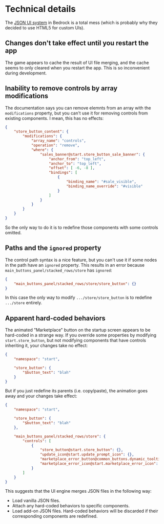 # Technical details

The [JSON UI
system](https://minecraft.gamepedia.com/Tutorials/Bedrock_Edition_creator_guidelines#UI)
in Bedrock is a total mess (which is probably why they decided to use
HTML5 for custom UIs).


## Changes don't take effect until you restart the app

The game appears to cache the result of UI file merging, and the cache
seems to only cleared when you restart the app. This is so
inconvenient during development.


## Inability to remove controls by array modifications

The documentation says you can remove elemnts from an array with the
`modifications` property, but you can't use it for removing controls
from existing components. I mean, this has no effects:

```json
{
    "store_button_content": {
        "modifications": {
            "array_name": "controls",
            "operation": "remove",
            "where": {
                "sales_banner@start.store_button_sale_banner": {
                    "anchor_from": "top_left",
                    "anchor_to": "top_left",
                    "offset": [ -6, -8 ],
                    "bindings": [
                        {
                            "binding_name": "#sale_visible",
                            "binding_name_override": "#visible"
                        }
                    ]
                }
            }
        }
    }
}
```

So the only way to do it is to redefine those components with some
controls omitted.


## Paths and the `ignored` property

The control path syntax is a nice feature, but you can't use it if
some nodes in the path have an `ignored` property. This results in an
error because `main_buttons_panel/stacked_rows/store` has `ignored`:

```json
{
    "main_buttons_panel/stacked_rows/store/store_button": {}
}
```

In this case the only way to modify `.../store/store_button` is to
redefine `.../store` entirely.


## Apparent hard-coded behaviors

The animated "Marketplace" button on the startup screen appears to be
hard-coded in a strange way. If you override some properties by
modifying `start.store_button`, but not modifying components that have
controls inheriting it, your changes take no effect:

```json
{
    "namespace": "start",

    "store_button": {
        "$button_text": "blah"
    }
}
```

But if you just redefine its parents (i.e. copy/paste), the animation
goes away and your changes take effect:

```json
{
    "namespace": "start",

    "store_button": {
        "$button_text": "blah"
    },

    "main_buttons_panel/stacked_rows/store": {
        "controls": [
            {
                "store_button@start.store_button": {},
                "update_icon@start.update_prompt_icon": {},
                "marketplace_error_button@common_buttons.dynamic_tooltip_notification_panel": {},
                "marketplace_error_icon@start.marketplace_error_icon": {}
            }
        ]
    }
}
```

This suggests that the UI engine merges JSON files in the following
way:

* Load vanilla JSON files.
* Attach any hard-coded behaviors to specific components.
* Load add-on JSON files. Hard-coded behaviors will be discarded if
  their corresponding components are redefined.
